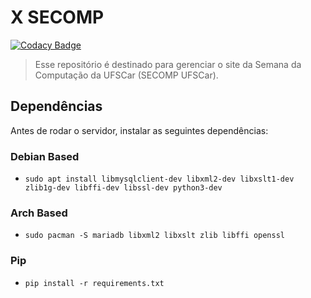# X SECOMP

[![Codacy Badge](https://api.codacy.com/project/badge/Grade/b51e0e662bf840bfab9bcacb087cd670)](https://app.codacy.com/app/g4briel.4lves/site-secomp?utm_source=github.com&utm_medium=referral&utm_content=secompufscar/site-secomp&utm_campaign=Badge_Grade_Settings)

> Esse repositório é destinado para gerenciar o site da Semana
> da Computação da UFSCar (SECOMP UFSCar).

## Dependências
Antes de rodar o servidor, instalar as seguintes dependências:
### Debian Based
- `sudo apt install libmysqlclient-dev libxml2-dev libxslt1-dev zlib1g-dev libffi-dev libssl-dev python3-dev`
### Arch Based
- `sudo pacman -S mariadb libxml2 libxslt zlib libffi openssl`
### Pip
- `pip install -r requirements.txt`
